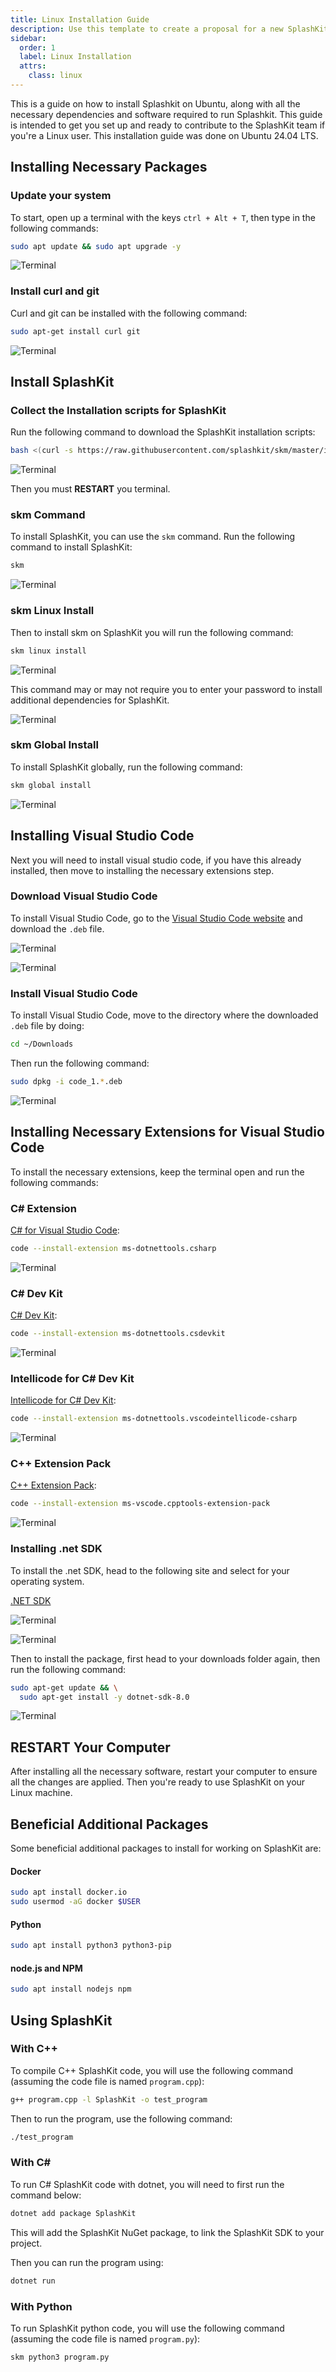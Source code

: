 ```yaml
---
title: Linux Installation Guide
description: Use this template to create a proposal for a new SplashKit tutorial.
sidebar:
  order: 1
  label: Linux Installation
  attrs:
    class: linux
---
```


This is a guide on how to install Splashkit on Ubuntu, along with all the necessary dependencies and software required to run Splashkit. This guide is intended to get you set up and ready to contribute to the SplashKit team if you're a Linux user. This installation guide was done on Ubuntu 24.04 LTS.

## Installing Necessary Packages

### Update your system

To start, open up a terminal with the keys `ctrl + Alt + T`, then type in the following commands:

```bash
sudo apt update && sudo apt upgrade -y
```

![Terminal](/splashkit/linux-installation-fig2.png)

### Install curl and git

Curl and git can be installed with the following command:

```bash
sudo apt-get install curl git
```

![Terminal](/splashkit/linux-installation-fig3.png)

## Install SplashKit

### Collect the Installation scripts for SplashKit

Run the following command to download the SplashKit installation scripts:

```bash
bash <(curl -s https://raw.githubusercontent.com/splashkit/skm/master/install-scripts/skm-install.sh)
```

![Terminal](/splashkit/linux-installation-fig4.png)

Then you must **RESTART** you terminal.

### skm Command

To install SplashKit, you can use the `skm` command. Run the following command to install SplashKit:

```bash
skm
```

![Terminal](/splashkit/linux-installation-fig5.png)

### skm Linux Install

Then to install skm on SplashKit you will run the following command:

```bash
skm linux install
```

![Terminal](/splashkit/linux-installation-fig6.png)

This command may or may not require you to enter your password to install additional dependencies for SplashKit.

![Terminal](/splashkit/linux-installation-fig7.png)

### skm Global Install

To install SplashKit globally, run the following command:

```bash
skm global install
```

![Terminal](/splashkit/linux-installation-fig8.png)

## Installing Visual Studio Code

Next you will need to install visual studio code, if you have this already installed, then move to installing the necessary extensions step.

### Download Visual Studio Code

 To install Visual Studio Code, go to the [Visual Studio Code website](https://code.visualstudio.com/) and download the `.deb` file.

![Terminal](/splashkit/linux-installation-fig9.png)

![Terminal](/splashkit/linux-installation-fig10.png)

### Install Visual Studio Code

To install Visual Studio Code, move to the directory where the downloaded `.deb` file by doing:

```bash
cd ~/Downloads
```

Then run the following command:

```bash
sudo dpkg -i code_1.*.deb
```

![Terminal](/splashkit/linux-installation-fig11.png)

## Installing Necessary Extensions for Visual Studio Code

To install the necessary extensions, keep the terminal open and run the following commands:

### C# Extension

[C# for Visual Studio Code](https://marketplace.visualstudio.com/items?itemName=ms-dotnettools.csharp):

```bash
code --install-extension ms-dotnettools.csharp
```

![Terminal](/splashkit/linux-installation-fig12.png)

### C# Dev Kit

[C# Dev Kit](https://marketplace.visualstudio.com/items?itemName=ms-dotnettools.csdevkit):

```bash
code --install-extension ms-dotnettools.csdevkit
```

![Terminal](/splashkit/linux-installation-fig13.png)

### Intellicode for C# Dev Kit

[Intellicode for C# Dev Kit](https://marketplace.visualstudio.com/items?itemName=ms-dotnettools.vscodeintellicode-csharp):

```bash
code --install-extension ms-dotnettools.vscodeintellicode-csharp
```

![Terminal](/splashkit/linux-installation-fig14.png)

### C++ Extension Pack

[C++ Extension Pack](https://marketplace.visualstudio.com/items?itemName=ms-vscode.cpptools-extension-pack):

```bash
code --install-extension ms-vscode.cpptools-extension-pack
```

![Terminal](/splashkit/linux-installation-fig15.png)

### Installing .net SDK

To install the .net SDK, head to the following site and select for your operating system.

[.NET SDK](https://dotnet.microsoft.com/en-us/download?initial-os=linux)

![Terminal](/splashkit/linux-installation-fig16.png)

![Terminal](/splashkit/linux-installation-fig17.png)

Then to install the package, first head to your downloads folder again, then run the following command:

```bash
sudo apt-get update && \
  sudo apt-get install -y dotnet-sdk-8.0
```

![Terminal](/splashkit/linux-installation-fig18.png)

## RESTART Your Computer

After installing all the necessary software, restart your computer to ensure all the changes are applied. Then you're ready to use SplashKit on your Linux machine.

## Beneficial Additional Packages

Some beneficial additional packages to install for working on SplashKit are:

#### Docker

```bash
sudo apt install docker.io
sudo usermod -aG docker $USER
```

#### Python

```bash
sudo apt install python3 python3-pip
```

#### node.js and NPM

```bash
sudo apt install nodejs npm
```

## Using SplashKit

### With C++

To compile C++ SplashKit code, you will use the following command (assuming the code file is named `program.cpp`):

```bash
g++ program.cpp -l SplashKit -o test_program
```

Then to run the program, use the following command:

```bash
./test_program
```

### With C#

To run C# SplashKit code with dotnet, you will need to first run the command below:

```bash
dotnet add package SplashKit
```

This will add the SplashKit NuGet package, to link the SplashKit SDK to your project.

Then you can run the program using:

```bash
dotnet run
```

### With Python

To run SplashKit python code, you will use the following command (assuming the code file is named `program.py`):

```bash
skm python3 program.py
```
